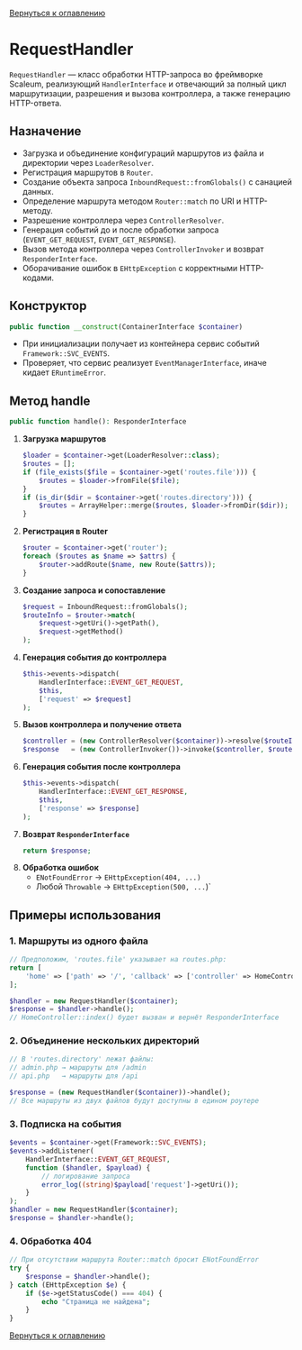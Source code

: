 [Вернуться к оглавлению](../../index.md)
# RequestHandler

`RequestHandler` — класс обработки HTTP-запроса во фреймворке Scaleum,
реализующий `HandlerInterface` и отвечающий за полный цикл маршрутизации,
разрешения и вызова контроллера, а также генерацию HTTP-ответа.

## Назначение

- Загрузка и объединение конфигураций маршрутов из файла и директории через `LoaderResolver`.
- Регистрация маршрутов в `Router`.
- Создание объекта запроса `InboundRequest::fromGlobals()` с санацией данных.
- Определение маршрута методом `Router::match` по URI и HTTP-методу.
- Разрешение контроллера через `ControllerResolver`.
- Генерация событий до и после обработки запроса (`EVENT_GET_REQUEST`, `EVENT_GET_RESPONSE`).
- Вызов метода контроллера через `ControllerInvoker` и возврат `ResponderInterface`.
- Оборачивание ошибок в `EHttpException` с корректными HTTP-кодами.

## Конструктор

```php
public function __construct(ContainerInterface $container)
```

- При инициализации получает из контейнера сервис событий `Framework::SVC_EVENTS`.
- Проверяет, что сервис реализует `EventManagerInterface`, иначе кидает `ERuntimeError`.

## Метод handle

```php
public function handle(): ResponderInterface
```

1. **Загрузка маршрутов**
   ```php
   $loader = $container->get(LoaderResolver::class);
   $routes = [];
   if (file_exists($file = $container->get('routes.file'))) {
       $routes = $loader->fromFile($file);
   }
   if (is_dir($dir = $container->get('routes.directory'))) {
       $routes = ArrayHelper::merge($routes, $loader->fromDir($dir));
   }
   ```
2. **Регистрация в Router**
   ```php
   $router = $container->get('router');
   foreach ($routes as $name => $attrs) {
       $router->addRoute($name, new Route($attrs));
   }
   ```
3. **Создание запроса и сопоставление**
   ```php
   $request = InboundRequest::fromGlobals();
   $routeInfo = $router->match(
       $request->getUri()->getPath(),
       $request->getMethod()
   );
   ```
4. **Генерация события до контроллера**
   ```php
   $this->events->dispatch(
       HandlerInterface::EVENT_GET_REQUEST,
       $this,
       ['request' => $request]
   );
   ```
5. **Вызов контроллера и получение ответа**
   ```php
   $controller = (new ControllerResolver($container))->resolve($routeInfo);
   $response   = (new ControllerInvoker())->invoke($controller, $routeInfo);
   ```
6. **Генерация события после контроллера**
   ```php
   $this->events->dispatch(
       HandlerInterface::EVENT_GET_RESPONSE,
       $this,
       ['response' => $response]
   );
   ```
7. **Возврат `ResponderInterface`**
   ```php
   return $response;
   ```
8. **Обработка ошибок**
   - `ENotFoundError` → `EHttpException(404, ...)`
   - Любой `Throwable` → `EHttpException(500, ...`)`

## Примеры использования

### 1. Маршруты из одного файла
```php
// Предположим, 'routes.file' указывает на routes.php:
return [
    'home' => ['path' => '/', 'callback' => ['controller' => HomeController::class, 'method' => 'index']],
];
```
```php
$handler = new RequestHandler($container);
$response = $handler->handle();
// HomeController::index() будет вызван и вернёт ResponderInterface
```

### 2. Объединение нескольких директорий
```php
// В 'routes.directory' лежат файлы:
// admin.php → маршруты для /admin
// api.php   → маршруты для /api
```
```php
$response = (new RequestHandler($container))->handle();
// Все маршруты из двух файлов будут доступны в едином роутере
```

### 3. Подписка на события
```php
$events = $container->get(Framework::SVC_EVENTS);
$events->addListener(
    HandlerInterface::EVENT_GET_REQUEST,
    function ($handler, $payload) {
        // логирование запроса
        error_log((string)$payload['request']->getUri());
    }
);
$handler = new RequestHandler($container);
$response = $handler->handle();
```

### 4. Обработка 404
```php
// При отсутствии маршрута Router::match бросит ENotFoundError
try {
    $response = $handler->handle();
} catch (EHttpException $e) {
    if ($e->getStatusCode() === 404) {
        echo "Страница не найдена";
    }
}
```

[Вернуться к оглавлению](../../index.md)
